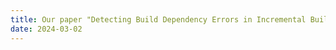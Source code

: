 ```yaml
---
title: Our paper "Detecting Build Dependency Errors in Incremental Builds" was accepted at ISSTA 2024.
date: 2024-03-02
---
```

